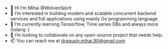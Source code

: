 - 👋 Hi I’m Mihai @WolvenSpirit
- 👀 I’m interested in building modern and scalable concurrent backend services and full applications using mainly Go programming language.
- 🌱 I’m currently learning Tensorflow, Time series DBs and always more Golang :)
- 💞️ I’m looking to collaborate on any open-source project that needs help.
- 📫 You can reach me at dragusin.mihai.90@gmail.com

<!---
WolvenSpirit/WolvenSpirit is a ✨ special ✨ repository because its `README.md` (this file) appears on your GitHub profile.
You can click the Preview link to take a look at your changes.
--->
